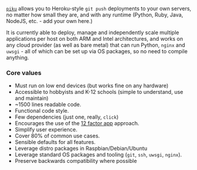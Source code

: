 [`piku`](https://github.com/piku/piku) allows you to Heroku-style `git push` deployments to your own servers, no matter how small they are, and with any runtime (Python, Ruby, Java, NodeJS, etc. - add your own here.) 

It is currently able to deploy, manage and independently scale multiple applications per host on both ARM and Intel architectures, and works on any cloud provider (as well as bare metal) that can run Python, `nginx` and `uwsgi` - all of which can be set up via OS packages, so no need to compile anything.

### Core values

 * Must run on low end devices (but works fine on any hardware)
 * Accessible to hobbyists and K-12 schools (simple to understand, use and maintain)
 * ~1500 lines readable code.
 * Functional code style.
 * Few dependencies (just one, really, `click`)
 * Encourages the use of the [12 factor app](https://12factor.net) approach.
 * Simplify user experience.
 * Cover 80% of common use cases.
 * Sensible defaults for all features.
 * Leverage distro packages in Raspbian/Debian/Ubuntu 
 * Leverage standard OS packages and tooling (`git`, `ssh`, `uwsgi`, `nginx`).
 * Preserve backwards compatibility where possible
